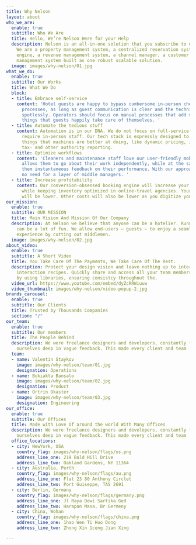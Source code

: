```yaml
---
title: Why Nelson
layout: about
who_we_are:
  enable: true
  subtitle: Who We Are
  title: Hello, We’re Nelson Here for your Help
  description: Nelson is an all-in-one solution that you subscribe to over the Internet.
    We are a property management system, a centralized reservation system, a booking
    engine, a revenue management system, a channel manager, a customer relationship
    management system built as one robust scalable solution.
  image: images/why-nelson/01.jpg
what_we_do:
  enable: true
  subtitle: Our Works
  title: What We Do
  block:
  - title: Embrace self-service
    content: 'Hotel guests are happy to bypass cumbersome in-person check-in or check-out
      processes, as long as guest communication is clear and the technical tools work
      spotlessly. Operators should focus on manual processes that add value, not on
      things that guests happily take care of themselves. '
  - title: Automate the tedious stuff
    content: Automation is in our DNA. We do not focus on full-service hotels that
      require in-person staff. Our tech stack is expressly designed to automate the
      things that machines are better at doing, like dynamic pricing, invoicing, or
      tax- and other authority reporting.
  - title: Optimize workflows
    content: 'Cleaners and maintenance staff love our user-friendly mobile app that
      allows them to go about their work independently, while at the same time providing
      them instantaneous feedback on their performance. With our approach there is
      no need for a layer of middle managers. '
  - title: Increase profitability
    content: Our conversion-obsessed booking engine will increase your direct sales,
      while keeping inventory optimized in online-travel agencies. Your sales commissions
      will be lower. Other costs will also be lower as you digitize your operations.
our_mission:
  enable: true
  subtitle: OUR MISSION
  title: Main Vision And Mission Of Our Company
  description: At Nelson we believe that anyone can be a hotelier. Running a hotel
    can be a lot of fun. We allow end-users – guests – to enjoy a seamless overnight
    experience by cutting out middlemen.
  image: images/why-nelson/02.jpg
about_video:
  enable: true
  subtitle: A Short Video
  title: You Take Care Of The Payments, We Take Care Of The Rest.
  description: Protect your design vision and leave nothing up to interpretation with
    interaction recipes. Quickly share and access all your team members interactions
    by using libraries, ensuring consistcy throughout the.
  video_url: https://www.youtube.com/embed/dyZcRRWiuuw
  video_thumbnail: images/why-nelson/video-popup-2.jpg
brands_carousel:
  enable: true
  subtitle: Our Clients
  title: Trusted by Thousands Companies
  section: "/"
our_team:
  enable: true
  subtitle: Our members
  title: The People Behind
  description: We were freelance designers and developers, constantly finding <br>
    ourselves deep in vague feedback. This made every client and team
  team:
  - name: Valentin Staykov
    image: images/why-nelson/team/01.jpg
    designation: Operations
  - name: Bukiakta Bansalo
    image: images/why-nelson/team/02.jpg
    designation: Product
  - name: Ortrin Okaster
    image: images/why-nelson/team/03.jpg
    designation: Engineering
our_office:
  enable: true
  subtitle: Our Offices
  title: Made with Love Of around the world With Many Offices
  description: We were freelance designers and developers, constantly finding <br>
    ourselves deep in vague feedback. This made every client and team
  office_locations:
  - city: NewYork, USA
    country_flag: images/why-nelson/flags/us.png
    address_line_one: 219 Bald Hill Drive
    address_line_two: Oakland Gardens, NY 11364
  - city: Australia, Perth
    country_flag: images/why-nelson/flags/au.png
    address_line_one: Flat 23 80 Anthony Circlet
    address_line_two: Port Guiseppe, TAS 2691
  - city: Berlin, Germany
    country_flag: images/why-nelson/flags/germany.png
    address_line_one: Jl Raya Dewi Sartika Ged
    address_line_two: Harapan Masa, Br Germeny
  - city: China, Wohan
    country_flag: images/why-nelson/flags/china.png
    address_line_one: 1hao Wen Ti Huo Dong
    address_line_two: Zhong Xin 1ceng Jian Xing

---
```

